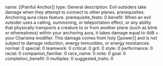 name: [[Painful Anchor]]
type: General
description: Evil outsiders take damage when they attempt to connect to other planes.
prerequisites: Anchoring aura class feature.
prerequisite_feats: 0
benefit: When an evil outsider uses a calling, summoning, or teleportation effect, or any ability that physically transports a creature to or from another plane (such as blink or etherealness) within your anchoring aura, it takes damage equal to 4d8 + your Charisma modifier. This damage comes from holy [[power]] and is not subject to damage reduction, energy immunities, or energy resistances.
normal: 0
special: 0
teamwork: 0
critical: 0
grit: 0
style: 0
performance: 0
racial: 0
companion_familiar: 0
race_name: 0
note: 0
goal: 0
completion_benefit: 0
multiples: 0
suggested_traits: 0
